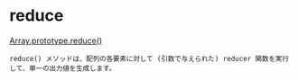 # reduce
[Array.prototype.reduce()](https://developer.mozilla.org/ja/docs/Web/JavaScript/Reference/Global_Objects/Array/reduce)
```
reduce() メソッドは、配列の各要素に対して (引数で与えられた) reducer 関数を実行して、単一の出力値を生成します。
```

## 